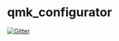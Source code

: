 # qmk_configurator

[![Gitter](https://badges.gitter.im/qmk/qmk_configurator.svg)](https://gitter.im/qmk/qmk_configurator?utm_source=badge&utm_medium=badge&utm_campaign=pr-badge&utm_content=badge)